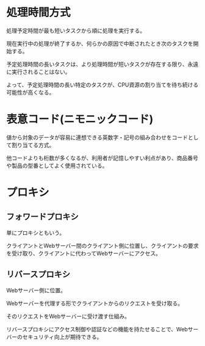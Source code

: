 # 処理時間方式

処理予定時間が最も短いタスクから順に処理を実行する。

現在実行中の処理が終了するか、何らかの原因で中断されたとき次のタスクを開始する。

予定処理時間の長いタスクは、より処理時間が短いタスクが存在する限り、永遠に実行されることはない。

よって、予定処理時間の長い特定のタスクが、CPU資源の割り当てを待ち続ける可能性が高くなる。

# 表意コード(ニモニックコード)

値から対象のデータが容易に連想できる英数字・記号の組み合わせをコードとして割り当てる方式。

他コードよりも桁数が多くなるが、利用者が記憶しやすい利点があり、商品番号や製品の型番としてよく使用されている。

# プロキシ

## フォワードプロキシ

単にプロキシともいう。

クライアントとWebサーバー間のクライアント側に位置し、クライアントの要求を受け取り、クライアントに代わってWebサーバーにアクセス。

## リバースプロキシ

Webサーバー側に位置。

Webサーバーを代理する形でクライアントからのリクエストを受け取る。

そのリクエストをWebサーバーに受け渡す仕組み。

リバースプロキシにアクセス制御や認証などの機能を持たせることで、Webサーバーのセキュリティ向上が期待できる。

